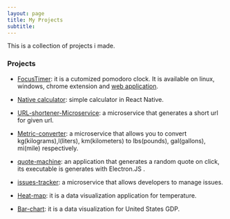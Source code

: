 ```yaml
---
layout: page
title: My Projects
subtitle:   
---
```


This is a collection of projects i made.

### Projects

- [FocusTimer](https://github.com/messaismael/Pomodoro-Clock): it is a cutomized pomodoro clock. It is available on linux, windows, chrome extension and [web application](https://codepen.io/messaismael/full/BaaRQWa).

- [Native calculator](https://github.com/messaismael/native-calculator): simple calculator in React Native.

- [URL-shortener-Microservice](https://github.com/messaismael/URL-Shortener-Microservice): a microservice that generates a short url for given url.

- [Metric-converter](https://github.com/messaismael/FCC-Metric-converter): a microservice that allows you to convert kg(kilograms),l(liters), km(kilometers) to lbs(pounds), gal(gallons), mi(mile) respectively.

- [quote-machine](https://github.com/messaismael/quote-machine-electronJS):
an application that generates a random quote on click, its executable is generates with Electron.JS .

- [issues-tracker](https://github.com/messaismael/Fcc-issue-tracker): a microservice that allows developers to manage issues.

- [Heat-map](https://github.com/messaismael/FCC-Heat-map): it is a data visualization application for temperature.

- [Bar-chart](https://github.com/messaismael/Bar-chart): it is a data visualization for United States GDP.
